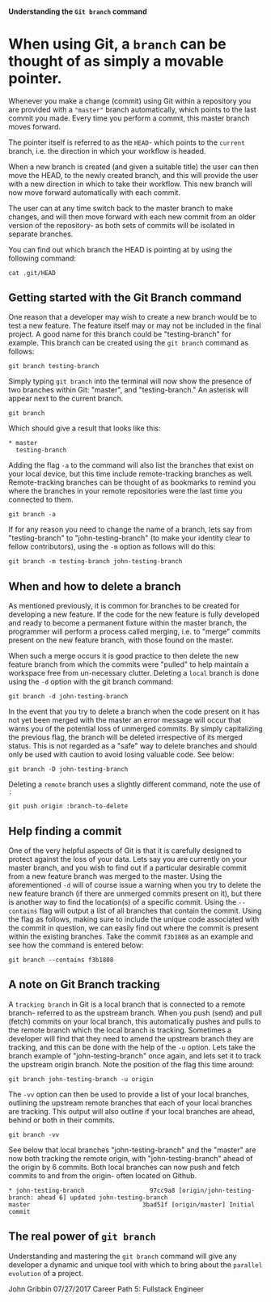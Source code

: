 #### Understanding the `Git branch` command

# When using Git, a `branch` can be thought of as simply a movable pointer.

Whenever you make a change (commit) using Git within a repository you are provided with a `"master"` branch automatically, which points to the last commit you made. Every time you perform a commit, this master branch moves forward. 

The pointer itself is referred to as the `HEAD`- which points to the `current` branch, i.e. the direction in which your workflow is headed. 

When a new branch is created (and given a suitable title) the user can then move the HEAD, to the newly created branch, and this will provide the user with a new direction in which to take their workflow. This new branch will now move forward automatically with each commit.

The user can at any time switch back to the master branch to make changes, and will then move forward with each new commit from an older version of the repository- as both sets of commits will be isolated in separate branches. 

You can find out which branch the HEAD is pointing at by using the following command:

  ```
  cat .git/HEAD
  ```

## Getting started with the Git Branch command

One reason that a developer may wish to create a new branch would be to test a new feature. The feature itself may or may not be included in the final project. A good name for this branch could be "testing-branch" for example. This branch can be created using the `git branch` command as follows: 

  ```
  git branch testing-branch
  ```

Simply typing `git branch` into the terminal will now show the presence of two branches within Git: "master", and "testing-branch." An asterisk will appear next to the current branch.

  ```
  git branch
  ```

Which should give a result that looks like this:

  ```
  * master
    testing-branch
  ```

Adding the flag `-a` to the command will also list the branches that exist on your local device, but this time include remote-tracking branches as well. Remote-tracking branches can be thought of as bookmarks to remind you where the branches in your remote repositories were the last time you connected to them. 

  ```
  git branch -a
  ```

If for any reason you need to change the name of a branch, lets say from "testing-branch" to "john-testing-branch" (to make your identity clear to fellow contributors), using the `-m` option as follows will do this:

  ```
  git branch -m testing-branch john-testing-branch
  ```

## When and how to delete a branch

As mentioned previously, it is common for branches to be created for developing a new feature. If the code for the new feature is fully developed and ready to become a permanent fixture within the master branch, the programmer will perform a process called merging, i.e. to "merge" commits present on the new feature branch, with those found on the master. 

When such a merge occurs it is good practice to then delete the new feature branch from which the commits were "pulled" to help maintain a workspace free from un-necessary clutter. Deleting a `local` branch is done using the `-d` option with the git branch command:

  ```
  git branch -d john-testing-branch
  ```

In the event that you try to delete a branch when the code present on it has not yet been merged with the master an error message will occur that warns you of the potential loss of unmerged commits. By simply capitalizing the previous flag, the branch will be deleted irrespective of its merged status. This is not regarded as a "safe" way to delete branches and should only be used with caution to avoid losing valuable code. See below:

  ```
  git branch -D john-testing-branch
  ```

Deleting a `remote` branch uses a slightly different command, note the use of `:`

  ```
  git push origin :branch-to-delete
  ```

## Help finding a commit

One of the very helpful aspects of Git is that it is carefully designed to protect against the loss of your data. Lets say you are currently on your master branch, and you wish to find out if a particular desirable commit from a new feature branch was merged to the master. Using the aforementioned `-d` will of course issue a warning when you try to delete the new feature branch (if there are unmerged commits present on it), but there is another way to find the location(s) of a specific commit.
Using the `--contains` flag will output a list of all branches that contain the commit. Using the flag as follows, making sure to include the unique code associated with the commit in question, we can easily find out where the commit is present within the existing branches. Take the commit `f3b1808` as an example and see how the command is entered below:

  ```
  git branch --contains f3b1808
  ```


## A note on Git Branch tracking

A `tracking branch` in Git is a local branch that is connected to a remote branch- referred to as the upstream branch. When you push (send) and pull (fetch) commits on your local branch, this automatically pushes and pulls to the remote branch which the local branch is tracking. Sometimes a developer will find that they need to amend the upstream branch they are tracking, and this can be done with the help of the `-u` option. Lets take the branch example of "john-testing-branch" once again, and lets set it to track the upstream origin branch. Note the position of the flag this time around:

  ```
  git branch john-testing-branch -u origin
  ```

The `-vv` option can then be used to provide a list of your local branches, outlining the upstream remote branches that each of your local branches are tracking. This output will also outline if your local branches are ahead, behind or both in their commits.

  ```
  git branch -vv
  ```

See below that local branches "john-testing-branch" and the "master" are now both tracking the remote origin, with "john-testing-branch" ahead of the origin by 6 commits. Both local branches can now push and fetch commits to and from the origin- often located on Github.

  ```
* john-testing-branch                  97cc9a8 [origin/john-testing-branch: ahead 6] updated john-testing-branch
  master                               3bad51f [origin/master] Initial commit
  ```

## The real power of `git branch`

Understanding and mastering the `git branch` command will give any developer a dynamic and unique tool with which to bring about the `parallel evolution` of a project. 

John Gribbin
07/27/2017
Career Path 5: Fullstack Engineer